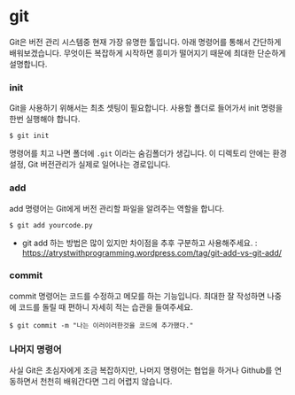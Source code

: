 # git
Git은 버전 관리 시스템중 현재 가장 유명한 툴입니다.
아래 명령어를 통해서 간단하게 배워보겠습니다.
무엇이든 복잡하게 시작하면 흥미가 떨어지기 때문에 최대한 단순하게 설명합니다.

### init
Git을 사용하기 위해서는 최초 셋팅이 필요합니다.
사용할 폴더로 들어가서 init 명령을 한번 실행해야 합니다.

```
$ git init
```

명령어를 치고 나면 폴더에 `.git` 이라는 숨김폴더가 생깁니다.
이 디렉토리 안에는 환경설정, Git 버전관리가 실제로 일어나는 경로입니다.

### add
add 명령어는 Git에게 버전 관리할 파일을 알려주는 역할을 합니다.

```
$ git add yourcode.py
```

- git add 하는 방법은 많이 있지만 차이점을 추후 구분하고 사용해주세요. : https://atrystwithprogramming.wordpress.com/tag/git-add-vs-git-add/

### commit
commit 명령어는 코드를 수정하고 메모를 하는 기능입니다.
최대한 잘 작성하면 나중에 코드를 돌릴 때 편하니 자세히 적는 습관을 들여주세요.

```
$ git commit -m "나는 이러이러한것을 코드에 추가했다."
```

### 나머지 명령어
사실 Git은 초심자에게 조금 복잡하지만,
나머지 명령어는 협업을 하거나 Github를 연동하면서 천천히 배워간다면 그리 어렵지 않습니다.
